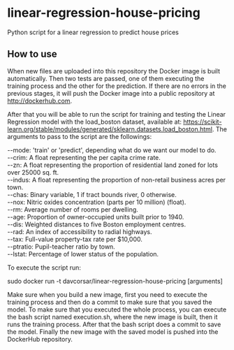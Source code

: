 # linear-regression-house-pricing
Python script for a linear regression to predict house prices

## How to use
When new files are uploaded into this repository the Docker image is built automatically. Then two tests are passed, one of them executing the training process and the other for the prediction. If there are no errors in the previous stages, it will push the Docker image into a public repository at http://dockerhub.com.  

After that you will be able to run the script for training and testing the Linear Regression model with the load_boston dataset, available at: https://scikit-learn.org/stable/modules/generated/sklearn.datasets.load_boston.html. The arguments to pass to the script are the followings:

--mode: 'train' or 'predict', depending what do we want our model to do.  
--crim: A float representing the per capita crime rate.  
--zn: A float representing the proportion of residential land zoned for lots over 25000 sq. ft.  
--indus: A float representing the proportion of non-retail business acres per town.  
--chas: Binary variable, 1 if tract bounds river, 0 otherwise.  
--nox: Nitric oxides concentration (parts per 10 million) (float).  
--rm: Average number of rooms per dwelling.  
--age: Proportion of owner-occupied units built prior to 1940.  
--dis: Weighted distances to five Boston employment centres.  
--rad: An index of accessibility to radial highways.  
--tax: Full-value property-tax rate per $10,000.  
--ptratio: Pupil-teacher ratio by town.  
--lstat: Percentage of lower status of the population.  

To execute the script run:

sudo docker run -t davcorsar/linear-regression-house-pricing [arguments]  

Make sure when you build a new image, first you need to execute the training process and then do a commit to make sure that you saved the model. To make sure that you executed the whole process, you can execute the bash script named execution.sh, where the new image is built, then it runs the training process. After that the bash script does a commit to save the model. Finally the new image with the saved model is pushed into the DockerHub repository.
